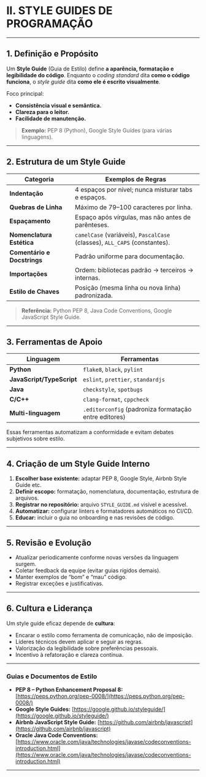 
#  II. STYLE GUIDES DE PROGRAMAÇÃO

---

## 1. Definição e Propósito

Um **Style Guide** (Guia de Estilo) define **a aparência, formatação e legibilidade do código**.
Enquanto o *coding standard* dita **como o código funciona**, o *style guide* dita **como ele é escrito visualmente**.

Foco principal:

* **Consistência visual e semântica.**
* **Clareza para o leitor.**
* **Facilidade de manutenção.**

> **Exemplo:** PEP 8 (Python), Google Style Guides (para várias linguagens).

---

## 2. Estrutura de um Style Guide

| Categoria                   | Exemplos de Regras                                                        |
| --------------------------- | ------------------------------------------------------------------------- |
| **Indentação**              | 4 espaços por nível; nunca misturar tabs e espaços.                       |
| **Quebras de Linha**        | Máximo de 79–100 caracteres por linha.                                    |
| **Espaçamento**             | Espaço após vírgulas, mas não antes de parênteses.                        |
| **Nomenclatura Estética**   | `camelCase` (variáveis), `PascalCase` (classes), `ALL_CAPS` (constantes). |
| **Comentário e Docstrings** | Padrão uniforme para documentação.                                        |
| **Importações**             | Ordem: bibliotecas padrão → terceiros → internas.                         |
| **Estilo de Chaves**        | Posição (mesma linha ou nova linha) padronizada.                          |

> **Referência:** Python PEP 8, Java Code Conventions, Google JavaScript Style Guide.

---

## 3. Ferramentas de Apoio

| Linguagem                 | Ferramentas                                           |
| ------------------------- | ----------------------------------------------------- |
| **Python**                | `flake8`, `black`, `pylint`                           |
| **JavaScript/TypeScript** | `eslint`, `prettier`, `standardjs`                    |
| **Java**                  | `checkstyle`, `spotbugs`                              |
| **C/C++**                 | `clang-format`, `cppcheck`                            |
| **Multi-linguagem**       | `.editorconfig` (padroniza formatação entre editores) |

Essas ferramentas automatizam a conformidade e evitam debates subjetivos sobre estilo.

---

## 4. Criação de um Style Guide Interno

1. **Escolher base existente:** adaptar PEP 8, Google Style, Airbnb Style Guide etc.
2. **Definir escopo:** formatação, nomenclatura, documentação, estrutura de arquivos.
3. **Registrar no repositório:** arquivo `STYLE_GUIDE.md` visível e acessível.
4. **Automatizar:** configurar linters e formatadores automáticos no CI/CD.
5. **Educar:** incluir o guia no onboarding e nas revisões de código.

---

## 5. Revisão e Evolução

* Atualizar periodicamente conforme novas versões da linguagem surgem.
* Coletar feedback da equipe (evitar guias rígidos demais).
* Manter exemplos de “bom” e “mau” código.
* Registrar exceções e justificativas.

---

## 6. Cultura e Liderança

Um style guide eficaz depende de **cultura**:

* Encarar o estilo como ferramenta de comunicação, não de imposição.
* Líderes técnicos devem aplicar e seguir as regras.
* Valorização da legibilidade sobre preferências pessoais.
* Incentivo à refatoração e clareza contínua.

---



### **Guias e Documentos de Estilo**

* **PEP 8 – Python Enhancement Proposal 8:** [https://peps.python.org/pep-0008/](https://peps.python.org/pep-0008/)
* **Google Style Guides:** [https://google.github.io/styleguide/](https://google.github.io/styleguide/)
* **Airbnb JavaScript Style Guide:** [https://github.com/airbnb/javascript](https://github.com/airbnb/javascript)
* **Oracle Java Code Conventions:** [https://www.oracle.com/java/technologies/javase/codeconventions-introduction.html](https://www.oracle.com/java/technologies/javase/codeconventions-introduction.html)

---
